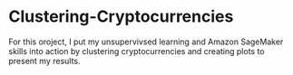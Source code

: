 # Clustering-Cryptocurrencies
For this oroject, I put my unsupervivsed learning and Amazon SageMaker skills into action by clustering cryptocurrencies and creating plots to present my results.
